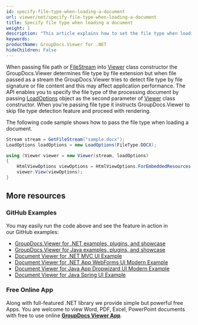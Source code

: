 ```yaml
---
id: specify-file-type-when-loading-a-document
url: viewer/net/specify-file-type-when-loading-a-document
title: Specify file type when loading a document
weight: 1
description: "This article explains how to set the file type when loading a document with GroupDocs.Viewer within your .NET applications."
keywords: 
productName: GroupDocs.Viewer for .NET
hideChildren: False
---
```


When passing file path or [FileStream](https://docs.microsoft.com/en-us/dotnet/api/system.io.filestream) into [Viewer](https://apireference.groupdocs.com/viewer/net/groupdocs.viewer/viewer) class constructor the GroupDocs.Viewer determines file type by file extension but when file passed as a stream the GroupDocs.Viewer tries to detect file type by file signature or file content and this may affect application performance. The API enables you to specify the file type of the processing document by passing [LoadOptions](https://apireference.groupdocs.com/viewer/net/groupdocs.viewer.options/loadoptions) object as the second parameter of [Viewer](https://apireference.groupdocs.com/viewer/net/groupdocs.viewer/viewer) class constructor. When you're passing file type it instructs GroupDocs.Viewer to skip file type detection feature and proceed with rendering.

The following code sample shows how to pass the file type when loading a document.

```csharp
Stream stream = GetFileStream("sample.docx");
LoadOptions loadOptions = new LoadOptions(FileType.DOCX);

using (Viewer viewer = new Viewer(stream, loadOptions)
{
    HtmlViewOptions viewOptions = HtmlViewOptions.ForEmbeddedResources();
    viewer.View(viewOptions);
}
```

## More resources

### GitHub Examples

You may easily run the code above and see the feature in action in our GitHub examples:

* [GroupDocs.Viewer for .NET examples, plugins, and showcase](https://github.com/groupdocs-viewer/GroupDocs.Viewer-for-.NET)
* [GroupDocs.Viewer for Java examples, plugins, and showcase](https://github.com/groupdocs-viewer/GroupDocs.Viewer-for-Java)
* [Document Viewer for .NET MVC UI Example](https://github.com/groupdocs-viewer/GroupDocs.Viewer-for-.NET-MVC)
* [Document Viewer for .NET App WebForms UI Modern Example](https://github.com/groupdocs-viewer/GroupDocs.Viewer-for-.NET-WebForms)
* [Document Viewer for Java App Dropwizard UI Modern Example](https://github.com/groupdocs-viewer/GroupDocs.Viewer-for-Java-Dropwizard)
* [Document Viewer for Java Spring UI Example](https://github.com/groupdocs-viewer/GroupDocs.Viewer-for-Java-Spring)

### Free Online App

Along with full-featured .NET library we provide simple but powerful free Apps.
You are welcome to view Word, PDF, Excel, PowerPoint documents with free to use online **[GroupDocs Viewer App](https://products.groupdocs.app/viewer)**.
